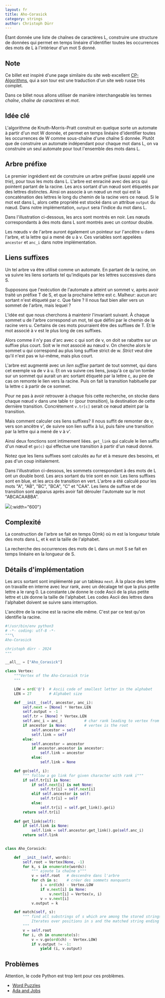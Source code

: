 ```yaml
---
layout: fr
title: Aho-Corasick
category: strings
author: Christoph Dürr
---
```


Étant donnée une liste de chaînes de caractères L, construire une structure de données qui permet en temps linéaire d'identifier toutes les occurrences des mots de L à l'intérieur d'un mot S donné. 

## Note

Ce billet est inspiré d'une page similaire du site web excellent [CP-Algorithms](https://cp-algorithms.com/string/aho_corasick.html), qui a son tour est une traduction d'un site web russe très complet.

Dans ce billet nous allons utiliser de manière interchangeable les termes *chaîne*, *chaîne de caractères* et *mot*.

## Idée clé

L'algorithme de Knuth-Morris-Pratt construit en quelque sorte un automate à partir d'un mot W donnée, et permet en temps linéaire d'identifier toutes les occurrences de W comme sous-chaîne d'une chaîne S donnée. Plutôt que de construire un automate indépendant pour chaque mot dans L, on va construire un seul automate pour tout l'ensemble des mots dans L.

## Arbre préfixe

Le premier ingrédient est de construire un arbre préfixe (aussi appelé une *trie*), pour tous les mots dans L. L'arbre est enraciné avec des arcs qui pointent partant de la racine. Les arcs sortant d'un nœud sont étiquetés par des lettres distinctes. Ainsi on associe à un nœud un mot qui est la concaténation des lettres le long du chemin de la racine vers ce nœud. Si le mot est dans L, alors cette propriété est stocké dans un attribue `output` du nœud. Dans notre implémentation, `output` sera l'indice du mot dans L.

Dans l'illustration ci-dessous, les arcs sont montrés en noir. Les nœuds correspondants à des mots dans L sont montrés avec un contour double.

Les nœuds v de l'arbre auront également un pointeur sur l'ancêtre u dans l'arbre, et la lettre qui a mené de u à v. Ces variables sont appelées `ancestor` et `anc_i` dans notre implémentation.

## Liens suffixes

Un tel arbre va être utilisé comme un automate. En partant de la racine, on va suivre les liens sortants tel qu'indiqués par les lettres successives dans S. 

Supposons que l'exécution de l'automate a atteint un sommet v, après avoir traité un préfixe T de S, et que la prochaine lettre est c. Malheur: aucun arc sortant n'est étiqueté par c. Que faire ? Il nous faut bien aller vers un sommet de l'arbre, mais lequel ? 

L'idée est que nous cherchons à maintenir l'invariant suivant. À chaque sommet u de l'arbre correspond un mot, tel que défini par le chemin de la racine vers u. Certains de ces mots pourraient être des suffixes de T. Et le mot associé à v est le plus long de ces suffixes.

Alors comme il n'y pas d'arc avec c qui sort de v, on doit se rabattre sur un suffixe plus court. Soit w le mot associé au nœud v. On cherche alors le sommet u qui correspond au plus long suffixe strict de w. *Strict* veut dire qu'il n'est pas w lui-même, mais plus court. 

L'arbre est augmenté avec un *lien suffixe* partant de tout sommet, qui dans cet exemple va de v à u. Et on va suivre ces liens, jusqu'à ce qu'on tombe sur un sommet qui aurait un arc sortant étiqueté par la lettre c, au pire de cas on remonte le lien vers la racine. Puis on fait la transition habituelle par la lettre c à partir de ce sommet.

Pour ne pas à avoir retrouver à chaque fois cette recherche, on stocke dans chaque nœud v dans une table `tr` (pour *transition*), la destination de cette dernière transition. Concrètement `v.tr[c]` serait ce nœud atteint par la transition.

Mais comment calculer ces liens suffixes? Il nous suffit de remonter de v, vers son ancêtre v', de suivre son lien suffix à lui, puis faire une transition par la lettre qui a mené de v à v'.

Ainsi deux fonctions sont intimement liées. `get_link` qui calcule le lien suffix d'un nœud et `go(c)` qui effectue une transition à partir d'un nœud donné. 

Notez que les liens suffixes sont calculés au fur et à mesure des besoins, et pas d'un coup initialement.

Dans l'illustration ci-dessous, les sommets correspondant à des mots de L ont un double bord. Les arcs sortant du trie sont en noir. Les liens suffixes sont en blue, et les arcs de transition en vert. L'arbre a été calculé pour les mots "A", "AB", "BC", "BCA", "C" et "CAA". Les liens de suffixe et de transition sont apparus après avoir fait dérouler l'automate sur le mot "ABCACAABBA".

![]({{site.images}}aho-corasick3.svg){:width="600"}

## Complexité 

La construction de l'arbre se fait en temps O(mk) où m est la longueur totale des mots dans L, et k est la taille de l'alphabet.

La recherche des occurrences des mots de L dans un mot S se fait en temps linéaire en la longueur de S.

## Détails d'implémentation 

Les arcs sortant sont implémenté par un tableau `next`. À la place des lettre on travaille en interne avec leur rank, avec un décalage tel que la plus petite lettre a le rang 0. La constante `LOW` donne le code Ascii de la plus petite lettre et `LEN` donne la taille de l'alphabet. Les codes Ascii des lettres dans l'alphabet doivent se suivre sans interruption.

L'ancêtre de la racine est la racine elle même. C'est par ce test qu'on identifie la racine.

~~~Python
#!/usr/bin/env python3
# -*- coding: utf-8 -*-
"""\
Aho-Corasick

christoph dürr - 2024
"""

__all__ = ["Aho_Corasick"]

class Vertex:
    """Vertex of the Aho-Corasick trie
    """

    LOW = ord('@')  # Ascii code of smallest letter in the alphabet
    LEN = 27        # Alphabet size

    def __init__(self, ancestor, anc_i):
        self.next = [None] * Vertex.LEN
        self.output = -1
        self.tr = [None] * Vertex.LEN
        self.anc_i = anc_i          # char rank leading to vertex from ancestor
        if ancestor is None:        # vertex is the root
            self.ancestor = self    
            self.link = self
        else:
            self.ancestor = ancestor
            if ancestor.ancestor is ancestor:
                self.link = ancestor 
            else:
                self.link = None

    def go(self, i):
        """ follow a go link for given character with rank i"""
        if self.tr[i] is None:
            if self.next[i] is not None:
                self.tr[i] = self.next[i]
            elif self.ancestor is self:
                self.tr[i] = self 
            else:
                self.tr[i] = self.get_link().go(i) 
        return self.tr[i] 
    
    def get_link(self):
        if self.link is None:
            self.link = self.ancestor.get_link().go(self.anc_i)
        return self.link 
    

class Aho_Corasick:

    def __init__(self, words):
        self.root = Vertex(None, -1)
        for k, s in enumerate(words):        
            """ ajoute la chaîne s"""
            v = self.root   # descendre dans l'arbre
            for ch in s:    # créer des sommets manquants
                i = ord(ch) - Vertex.LOW
                if v.next[i] is None:
                    v.next[i] = Vertex(v, i)
                v = v.next[i]
            v.output = k 

    def match(self, s):
        """ find all substrings of s which are among the stored strings.
            Iterates over positions in s and the matched string ending at this position.
        """
        v = self.root 
        for i, ch in enumerate(s):
            v = v.go(ord(ch) - Vertex.LOW)
            if v.output != -1:
                yield (i, v.output)
~~~

## Problèmes

Attention, le code Python est trop lent pour ces problèmes.

- [Word Puzzles](https://www.spoj.com/problems/WPUZZLES/)
- [Ada and Jobs](https://www.spoj.com/problems/ADAJOBS/)
